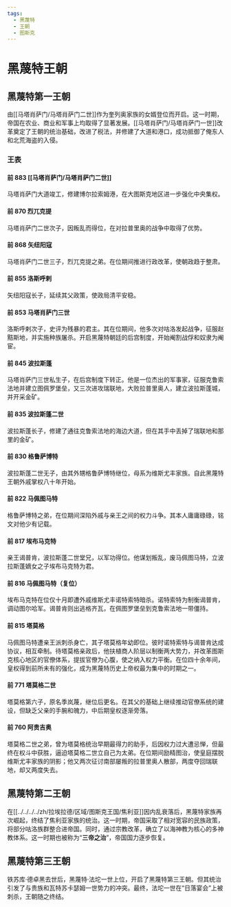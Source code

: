 ```yaml
---
tags:
  - 黑蔑特
  - 王朝
  - 图斯克
---
```


# 黑蔑特王朝

## 黑蔑特第一王朝

由[[马塔肖萨门/马塔肖萨门二世]]作为奎列奥家族的女婿登位而开启。这一时期，帝国在农业、商业和军事上均取得了显著发展。[[马塔肖萨门/马塔肖萨门一世]]改革奠定了王朝的统治基础，改进了税法，并修建了大道和港口，成功抵御了俺东人和北荒海盗的入侵。

### 王表

#### 前 883 [[马塔肖萨门/马塔肖萨门二世]]

马塔肖萨门大道竣工，修建博尔拉索姆港，在大图斯克地区进一步强化中央集权。

#### 前 870 烈兀克提

马塔肖萨门二世次子，因叛乱而得位，在对拉普里奥的战争中取得了优势。

#### 前 868 矢纽阳寇

马塔肖萨门二世三子，烈兀克提之弟。在位期间推进行政改革，使朝政趋于整肃。

#### 前 855 洛斯呼剌

矢纽阳寇长子，延续其父政策，使政局清平安稳。

#### 前 853 马塔肖萨门三世

洛斯呼剌次子，史评为残暴的君主。其在位期间，他多次对咕洛发起战争，征服赵黠斯地，并实施种族屠杀。开启黑蔑特朝廷的后宫制度，开始阉割战俘和奴隶为阉宦。

#### 前 845 波拉斯蓬

马塔肖萨门三世私生子，在后宫制度下转正。他是一位杰出的军事家，征服克鲁索法地并建立图佩罗堡垒，又三次进攻瑞联地，大败拉普里奥人，建立波拉斯蓬城，并开采金矿。

#### 前 835 波拉斯蓬二世

波拉斯蓬长子，修建了通往克鲁索法地的海边大道，但在其手中丢掉了瑞联地和那里的金矿。

#### 前 830 格鲁萨博特

波拉斯蓬二世无子，由其外甥格鲁萨博特继位，母系为维斯尤丰家族。自此黑蔑特王朝外戚掌权八十年开始。

#### 前 822 马佩图马特

格鲁萨博特之弟，在位期间深陷外戚与亲王之间的权力斗争。其本人庸庸碌碌，铭文对他少有记载。

#### 前 817 埃布马克特

亲王谒普肯，波拉斯蓬二世堂兄，以军功得位。他谋划叛乱，废马佩图马特，立波拉斯蓬嫡女之子埃布马克特为君。

#### 前 816 马佩图马特（复位）

埃布马克特在位仅十月即遭外戚维斯尤丰诺特索特暗杀。诺特索特为制衡谒普肯，调动图尔哈军。谒普肯则出逃格齐瓦，在佩图罗堡垒到克鲁索法地一带僵持。

#### 前 815 塔莫格

马佩图马特遭亲王派刺杀身亡，其子塔莫格年幼即位。彼时诺特索特与谒普肯达成协议，相互牵制。待塔莫格亲政后，他扶植商人阶层以制衡两大势力，并改革图斯克核心地区的官僚体系，提拔官僚为心腹，使之纳入权力平衡。在位四十余年间，皇权得到前所未有的强化，成为黑蔑特历史上帝权最为集中的时期之一。

#### 前 771 塔莫格二世

塔莫格第六子，原名季岚蔑，继位后更名。在其父的基础上继续推动官僚系统的建设，但缺乏父亲的手腕和魄力，中后期皇权逐渐旁落。

#### 前 760 阿贵吉奥

塔莫格二世之弟，曾为塔莫格统治早期最得力的助手，后因权力过大遭忌惮，但最终在权斗中获胜，逼迫塔莫格二世立自己为太弟。在位期间励精图治，使皇庭摆脱维斯尤丰家族的阴影；他又两次征讨南部屡叛的拉普里奥人散部，两度夺回瑞联地，却又两度失去。

## 黑蔑特第二王朝

在[[../../../../zh/拉埃拉德/区域/图斯克王国/焦利亚]]因内乱衰落后，黑蔑特家族再次崛起，终结了焦利亚家族的统治。这一时期，帝国采取了相对宽容的民族政策，将部分咕洛族群整合进帝国。同时，通过宗教改革，确立了以海神教为核心的多神教体系。这一时期也被称为“**三帝之治**”，帝国国力逐步恢复。

## 黑蔑特第三王朝

铁苏库·德卓黑去世后，黑蔑特·法坨一世上位，开启了黑蔑特第三王朝。但其统治引发了与贵族和瓦特苏卡瑟姆一世势力的冲突。最终，法坨一世在“日落宴会”上被刺杀，王朝随之终结。